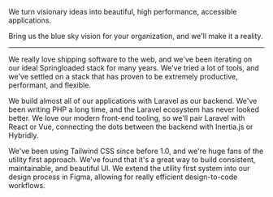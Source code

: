 We turn visionary ideas into beautiful, high performance, accessible applications.

Bring us the blue sky vision for your organization, and we'll make it a reality.

---

We really love shipping software to the web, and we've been iterating on our ideal Springloaded stack for many years. We've tried a lot of tools, and we've settled on a stack that has proven to be extremely productive, performant, and flexible.

We build almost all of our applications with Laravel as our backend. We've been writing PHP a long time, and the Laravel ecosystem has never looked better. We love our modern front-end tooling, so we'll pair Laravel with React or Vue, connecting the dots between the backend with Inertia.js or Hybridly.

We've been using Tailwind CSS since before 1.0, and we're huge fans of the utility first approach. We've found that it's a great way to build consistent, maintainable, and beautiful UI. We extend the utility first system into our design process in Figma, allowing for really efficient design-to-code workflows.
